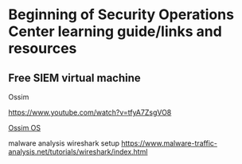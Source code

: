 # Beginning of Security Operations Center learning guide/links and resources



## Free SIEM virtual machine
Ossim

https://www.youtube.com/watch?v=tfyA7ZsgVO8

[Ossim OS](https://www.alienvault.com/products/ossim/download)


malware analysis wireshark setup
https://www.malware-traffic-analysis.net/tutorials/wireshark/index.html

